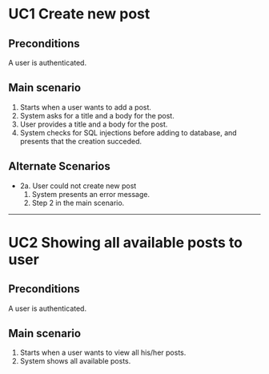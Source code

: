 # UC1 Create new post
## Preconditions
A user is authenticated.
## Main scenario
1. Starts when a user wants to add a post.
2. System asks for a title and a body for the post.
3. User provides a title and a body for the post.
4. System checks for SQL injections before adding to database, and presents that the creation succeded.

## Alternate Scenarios
* 2a. User could not create new post
  1. System presents an error message.
  2. Step 2 in the main scenario.
  
***

# UC2 Showing all available posts to user
## Preconditions
A user is authenticated.
## Main scenario
1. Starts when a user wants to view all his/her posts.
2. System shows all available posts.


